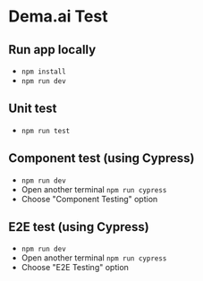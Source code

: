 # Dema.ai Test
## Run app locally
- `npm install`
- `npm run dev`
## Unit test
- `npm run test`
## Component test (using Cypress)
- `npm run dev`
- Open another terminal `npm run cypress`
- Choose "Component Testing" option 
## E2E test (using Cypress)
- `npm run dev`
- Open another terminal `npm run cypress`
- Choose "E2E Testing" option
